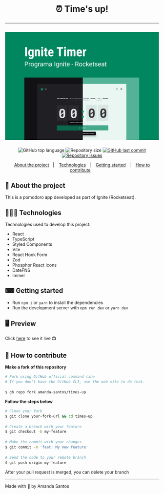 <h1 align="center">
  ⏰ Time's up!
  <hr />
  <img src="assets/cover.png" alt="" />
</h1>

<p align="center">
  <img alt="GitHub top language" src="https://img.shields.io/github/languages/top/amanda-santos/times-up">

  <img alt="Repository size" src="https://img.shields.io/github/repo-size/amanda-santos/times-up">

  <a href="https://github.com/amanda-santos/times-up/commits/master">
    <img alt="GitHub last commit" src="https://img.shields.io/github/last-commit/amanda-santos/times-up">
  </a>

  <a href="https://github.com/amanda-santos/times-up/issues">
    <img alt="Repository issues" src="https://img.shields.io/github/issues/amanda-santos/times-up">
  </a>
</p>

<p align="center">
  <a href="#-about-the-project">About the project</a>&nbsp;&nbsp;&nbsp;|&nbsp;&nbsp;&nbsp;
  <a href="#-technologies">Technologies</a>&nbsp;&nbsp;&nbsp;|&nbsp;&nbsp;&nbsp;
  <a href="#-getting-started">Getting started</a>&nbsp;&nbsp;&nbsp;|&nbsp;&nbsp;&nbsp;
  <a href="#-how-to-contribute">How to contribute</a>&nbsp;&nbsp;&nbsp;
</p>

## 📝 About the project

<p>This is a pomodoro app developed as part of Ignite (Rocketseat).</p>

## 👩🏻‍💻 Technologies

Technologies used to develop this project:

- React
- TypeScript
- Styled Components
- Vite
- React Hook Form
- Zod
- Phosphor React Icons
- DateFNS
- Immer

## ⌨ Getting started

- Run `npm i` or `yarn` to install the dependencies
- Run the development server with `npm run dev` or `yarn dev`

## 🖥 Preview

Click <a href="https://times-up.vercel.app/">here</a> to see it live 📺



## 🤔 How to contribute

**Make a fork of this repository**

```bash
# Fork using GitHub official command line
# If you don't have the GitHub CLI, use the web site to do that.

$ gh repo fork amanda-santos/times-up
```

**Follow the steps below**

```bash
# Clone your fork
$ git clone your-fork-url && cd times-up

# Create a branch with your feature
$ git checkout -b my-feature

# Make the commit with your changes
$ git commit -m 'feat: My new feature'

# Send the code to your remote branch
$ git push origin my-feature
```

After your pull request is merged, you can delete your branch

---

Made with 💜 by Amanda Santos
